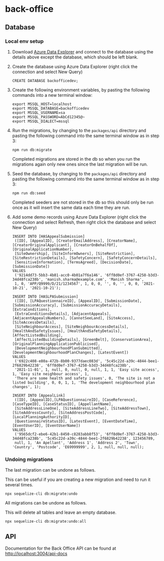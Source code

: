 # back-office

## Database

### Local env setup

1. Download [Azure Data Explorer](https://azure.microsoft.com/en-gb/features/storage-explorer) and connect to the database using the details above except the database, which should be left blank.

2. Create the database using Azure Data Explorer (right click the connection and select New Query)

   ```
   CREATE DATABASE backofficedev;
   ```

3. Create the following environment variables, by pasting the following commands into a new terminal window:

   ```
   export MSSQL_HOST=localhost
   export MSSQL_DATABASE=backofficedev
   export MSSQL_USERNAME=sa
   export MSSQL_PASSWORD=AbCd12345@~
   export MSSQL_DIALECT=mssql
   ```

4. Run the migrations, by changing to the `packages/api` directory and pasting the following command into the same terminal window as in step 3:

   ```
   npm run db:migrate
   ```

   Completed migrations are stored in the db so when you run the migrations again only new ones since the last migration will be run.

5. Seed the database, by changing to the `packages/api` directory and pasting the following command into the same terminal window as in step 3:

   ```
   npm run db:seed
   ```

   Completed seeders are not stored in the db so this should only be run once as it will insert the same data each time they are run.

6. Add some demo records using Azure Data Explorer (right click the connection and select Refresh, then right click the database and select New Query)

   ```
   INSERT INTO [HASAppealSubmission]
    ([ID], [AppealID], [CreatorEmailAddress], [CreatorName], [CreatorOriginalApplicant], [CreatorOnBehalfOf], [OriginalApplicationNumber],
    [SiteOwnership], [SiteInformOwners], [SiteRestriction], [SiteRestrictionDetails], [SafetyConcern], [SafetyConcernDetails],
    [SensitiveInformation], [TermsAgreed], [DecisionDate], [SubmissionDate])
   VALUES
    ('9214dd73-5bb3-4b81-acc0-4b01a7f6a146', '6ff8d0ef-3767-4258-b3d3-34d48fca238b', 'manish.sharma@example.com', 'Manish Sharma',
    1, 0, 'APP/Q9999/D/21/1234567', 1, 0, 0, '', 0, '', 0, 0, '2021-10-21', '2021-10-21');

   INSERT INTO [HASLPASubmission]
    ([ID], [LPAQuestionnaireID], [AppealID], [SubmissionDate], [SubmissionAccuracy], [SubmissionAccuracyDetails], [ExtraConditions],
    [ExtraConditionsDetails], [AdjacentAppeals], [AdjacentAppealsNumbers], [CannotSeeLand], [SiteAccess], [SiteAccessDetails],
    [SiteNeighbourAccess], [SiteNeighbourAccessDetails], [HealthAndSafetyIssues], [HealthAndSafetyDetails], [AffectListedBuilding],
    [AffectListedBuildingDetails], [GreenBelt], [ConservationArea], [OriginalPlanningApplicationPublicised],
    [DevelopmentNeighbourhoodPlanSubmitted], [DevelopmentNeighbourhoodPlanChanges], [LatestEvent])
   VALUES
    ('6922c408-e80a-472b-8b00-9377daec083d', '5c45c22d-a39c-4844-bee1-2f6829b42238', '6ff8d0ef-3767-4258-b3d3-34d48fca238b',
    '2021-11-01', 1, null, 0, null, 0, null, 1, 1, 'Easy site access', 1, 'Easy site neighbour access', 1,
    'There are some health and safety issues', 0, 'The site is not a listed building', 0, 0, 1, 1, 'The development neighbourhood plan changes', 1);

   INSERT INTO [AppealLink]
    ([ID], [AppealID],[LPAQuestionnaireID], [CaseReference], [CaseTypeID], [CaseStatusID], [AppellantName],
    [SiteAddressLineOne], [SiteAddressLineTwo], [SiteAddressTown], [SiteAddressCounty], [SiteAddressPostCode], [LocalPlanningAuthorityID],
    [QuestionnaireStatusID], [LatestEvent], [EventDateTime], [EventUserID], [EventUserName])
   VALUES
    ('9565dcf2-ebe6-42b1-8450-c8283abb8f53', '6ff8d0ef-3767-4258-b3d3-34d48fca238b', '5c45c22d-a39c-4844-bee1-2f6829b42238', 123456789,
    null, 1, 'An Apellant', 'Address 1', 'Address 2', 'Town', 'Country', 'Postcode', 'E69999999', 2, 1, null, null, null);
   ```

### Undoing migrations

The last migration can be undone as follows.

This can be useful if you are creating a new migration and need to run it several times.

```
npx sequelize-cli db:migrate:undo
```

All migrations can be undone as follows.

This will delete all tables and leave an empty database.

```
npx sequelize-cli db:migrate:undo:all
```

## API

Documentation for the Back Office API can be found at [http://localhost:3004/api-docs](http://localhost:3004/api-docs)
